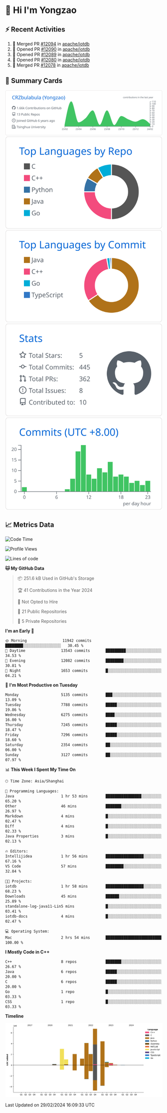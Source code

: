 # 👋 Hi I'm Yongzao

## ⚡ Recent Activities
<!--START_SECTION:activity-->
1. 🎉 Merged PR [#12094](https://github.com/apache/iotdb/pull/12094) in [apache/iotdb](https://github.com/apache/iotdb)
2. 💪 Opened PR [#12090](https://github.com/apache/iotdb/pull/12090) in [apache/iotdb](https://github.com/apache/iotdb)
3. 💪 Opened PR [#12089](https://github.com/apache/iotdb/pull/12089) in [apache/iotdb](https://github.com/apache/iotdb)
4. 💪 Opened PR [#12080](https://github.com/apache/iotdb/pull/12080) in [apache/iotdb](https://github.com/apache/iotdb)
5. 🎉 Merged PR [#12078](https://github.com/apache/iotdb/pull/12078) in [apache/iotdb](https://github.com/apache/iotdb)
<!--END_SECTION:activity-->

## 🎑 Summary Cards

[![](https://raw.githubusercontent.com/CRZbulabula/CRZbulabula/main/profile-summary-card-output/github/0-profile-details.svg)](https://github.com/vn7n24fzkq/github-profile-summary-cards)
[![](https://raw.githubusercontent.com/CRZbulabula/CRZbulabula/main/profile-summary-card-output/github/1-repos-per-language.svg)](https://github.com/vn7n24fzkq/github-profile-summary-cards) [![](https://raw.githubusercontent.com/CRZbulabula/CRZbulabula/main/profile-summary-card-output/github/2-most-commit-language.svg)](https://github.com/vn7n24fzkq/github-profile-summary-cards)
[![](https://raw.githubusercontent.com/CRZbulabula/CRZbulabula/main/profile-summary-card-output/github/3-stats.svg)](https://github.com/vn7n24fzkq/github-profile-summary-cards) [![](https://raw.githubusercontent.com/CRZbulabula/CRZbulabula/main/profile-summary-card-output/github/4-productive-time.svg)](https://github.com/vn7n24fzkq/github-profile-summary-cards)

## 📈 Metrics Data

<!--START_SECTION:waka-->
![Code Time](http://img.shields.io/badge/Code%20Time-567%20hrs%2012%20mins-blue)

![Profile Views](http://img.shields.io/badge/Profile%20Views-1-blue)

![Lines of code](https://img.shields.io/badge/From%20Hello%20World%20I%27ve%20Written-25.8%20million%20lines%20of%20code-blue)

**🐱 My GitHub Data** 

> 📦 251.6 kB Used in GitHub's Storage 
 > 
> 🏆 41 Contributions in the Year 2024
 > 
> 🚫 Not Opted to Hire
 > 
> 📜 21 Public Repositories 
 > 
> 🔑 5 Private Repositories 
 > 
**I'm an Early 🐤** 

```text
🌞 Morning                11942 commits       ████████░░░░░░░░░░░░░░░░░   30.45 % 
🌆 Daytime                13543 commits       █████████░░░░░░░░░░░░░░░░   34.53 % 
🌃 Evening                12082 commits       ████████░░░░░░░░░░░░░░░░░   30.81 % 
🌙 Night                  1653 commits        █░░░░░░░░░░░░░░░░░░░░░░░░   04.21 % 
```
📅 **I'm Most Productive on Tuesday** 

```text
Monday                   5135 commits        ███░░░░░░░░░░░░░░░░░░░░░░   13.09 % 
Tuesday                  7788 commits        █████░░░░░░░░░░░░░░░░░░░░   19.86 % 
Wednesday                6275 commits        ████░░░░░░░░░░░░░░░░░░░░░   16.00 % 
Thursday                 7245 commits        █████░░░░░░░░░░░░░░░░░░░░   18.47 % 
Friday                   7296 commits        █████░░░░░░░░░░░░░░░░░░░░   18.60 % 
Saturday                 2354 commits        ██░░░░░░░░░░░░░░░░░░░░░░░   06.00 % 
Sunday                   3127 commits        ██░░░░░░░░░░░░░░░░░░░░░░░   07.97 % 
```


📊 **This Week I Spent My Time On** 

```text
🕑︎ Time Zone: Asia/Shanghai

💬 Programming Languages: 
Java                     1 hr 53 mins        ████████████████░░░░░░░░░   65.20 % 
Other                    46 mins             ███████░░░░░░░░░░░░░░░░░░   26.97 % 
Markdown                 4 mins              █░░░░░░░░░░░░░░░░░░░░░░░░   02.47 % 
Diff                     4 mins              █░░░░░░░░░░░░░░░░░░░░░░░░   02.33 % 
Java Properties          3 mins              █░░░░░░░░░░░░░░░░░░░░░░░░   02.13 % 

🔥 Editors: 
Intellijidea             1 hr 56 mins        █████████████████░░░░░░░░   67.16 % 
VS Code                  57 mins             ████████░░░░░░░░░░░░░░░░░   32.84 % 

🐱‍💻 Projects: 
iotdb                    1 hr 58 mins        █████████████████░░░░░░░░   68.23 % 
Downloads                45 mins             ██████░░░░░░░░░░░░░░░░░░░   25.89 % 
standalone-log-java11-Lin5 mins              █░░░░░░░░░░░░░░░░░░░░░░░░   03.41 % 
iotdb-docs               4 mins              █░░░░░░░░░░░░░░░░░░░░░░░░   02.47 % 

💻 Operating System: 
Mac                      2 hrs 54 mins       █████████████████████████   100.00 % 
```

**I Mostly Code in C++** 

```text
C++                      8 repos             ███████░░░░░░░░░░░░░░░░░░   26.67 % 
Java                     6 repos             █████░░░░░░░░░░░░░░░░░░░░   20.00 % 
C                        6 repos             █████░░░░░░░░░░░░░░░░░░░░   20.00 % 
Go                       1 repo              █░░░░░░░░░░░░░░░░░░░░░░░░   03.33 % 
CSS                      1 repo              █░░░░░░░░░░░░░░░░░░░░░░░░   03.33 % 
```



**Timeline**

![Lines of Code chart](https://raw.githubusercontent.com/CRZbulabula/CRZbulabula/main/assets/bar_graph.png)


 Last Updated on 29/02/2024 16:09:33 UTC
<!--END_SECTION:waka-->

